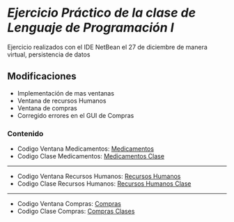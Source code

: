 # *Ejercicio Práctico de la clase de Lenguaje de Programación I*

Ejercicio realizados con el IDE NetBean el 27 de diciembre de manera virtual, persistencia de datos

## Modificaciones
- Implementación de mas ventanas
- Ventana de recursos Humanos
- Ventana de compras
- Corregido errores en el GUI de Compras
### Contenido

- Codigo Ventana Medicamentos: [Medicamentos](Practica10/src/ventanas/DialogGestionMedicamentos.java)
- Codigo Clase Medicamentos: [Medicamentos Clase](Practica10/src/clases/Medicamentos.java)
- ----------------
- Codigo Ventana Recursos Humanos: [Recursos Humanos](Practica10/src/ventanas/DialogGestionRecursosHumanos.java)
- Codigo Clase Recursos Humanos: [Recursos Humanos Clase](Practica10/src/clases/RecursosHumanos.java)
- -----------------------------
- Codigo Ventana Compras: [Compras](Practica10/src/ventanas/DialogGestionCompras.java)
- Codigo Clase Compras: [Compras Clases](Practica10/src/clases/Compras.java)
